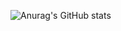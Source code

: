 ![Anurag's GitHub stats](https://github-readme-stats.vercel.app/api?username=ebo2022&show_icons=true&theme=radical)
